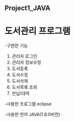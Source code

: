 ## Project1_JAVA
# 도서관리 프로그램
-구현한 기능
1. 관리자 로그인
2. 관리자 정보수정
3. 도서등록
4. 도서수정
5. 도서삭제
6. 도서목록 조회
7. 반납/대여

-사용한 프로그램
eclipse

-사용한 언어
JAVA(1.8.0버전)
